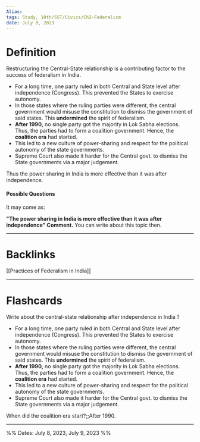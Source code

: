 ```yaml
---
Alias:
tags: Study, 10th/SST/Civics/Ch2-Federalism
date: July 8, 2023
---
```

# Definition
Restructuring the Central-State relationship is a contributing factor to the success of federalism in India.
- For a long time, one party ruled in both Central and State level after independence (Congress). This prevented the States to exercise autonomy.
- In those states where the ruling parties were different, the central government would misuse the constitution to dismiss the government of said states. This **undermined** the spirit of federalism.
- **After 1990,** no single party got the majority in Lok Sabha elections. Thus, the parties had to form a coalition government. Hence, the **coalition era** had started.
- This led to a new culture of power-sharing and respect for the political autonomy of the state governments.
- Supreme Court also made it harder for the Central govt. to dismiss the State governments via a major judgement.

Thus the power sharing in India is more effective than it was after independence.
#### Possible Questions
It may come as:

**"The power sharing in India is more effective than it was after independence" Comment.**
You can write about this topic then.

---
# Backlinks
[[Practices of Federalism in India]]

---
# Flashcards

Write about the central-state relationship after independence in India
?
- For a long time, one party ruled in both Central and State level after independence (Congress). This prevented the States to exercise autonomy.
- In those states where the ruling parties were different, the central government would misuse the constitution to dismiss the government of said states. This **undermined** the spirit of federalism.
- **After 1990,** no single party got the majority in Lok Sabha elections. Thus, the parties had to form a coalition government. Hence, the **coalition era** had started.
- This led to a new culture of power-sharing and respect for the political autonomy of the state governments.
- Supreme Court also made it harder for the Central govt. to dismiss the State governments via a major judgement.
<!--SR:!2024-03-14,56,222-->

When did the coalition era start?;;After 1990.
<!--SR:!2024-05-02,79,260-->


---

%%
Dates: July 8, 2023, July 9, 2023
%%